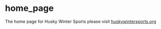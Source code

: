 # home_page

The home page for Husky Winter Sports
please visit [huskywintersports.org](huskywintersports.org)
